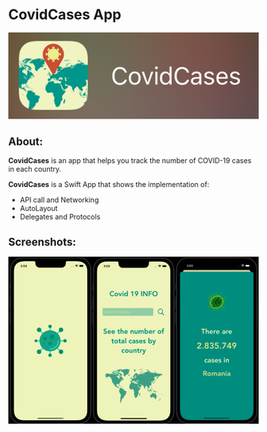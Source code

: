 # CovidCases App

![](./images/CC_logo.png)
## About:
**CovidCases** is an app that helps you track the number of COVID-19 cases in each country.

**CovidCases** is a Swift App that shows the implementation of:
- API call and Networking
- AutoLayout
- Delegates and Protocols
## Screenshots:
![](./images/CC_all.png)
